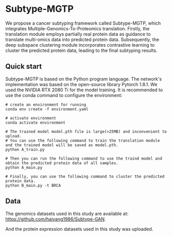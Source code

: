 # Subtype-MGTP
We propose a cancer subtyping framework called Subtype-MGTP,
which integrates Multiple-Genomics-To-Proteomics translation.
Firstly, the translation module employs partially real protein
data as guidance to translate multi-omics data into predicted
protein data. Subsequently, the deep subspace clustering module
incorporates contrastive learning to cluster the predicted protein
data, leading to the final subtyping results. 

## Quick start
Subtype-MGTP is based on the Python program language. The network's implementation was based on the open-source library Pytorch 1.8.1.
We used the NVIDIA RTX 2080 Ti for the model training. It is recommended to use the conda command to configure the environment:
```
# create an environment for running
conda env create -f environment.yaml

# activate environment
conda activate environment

# The trained model model.pth file is large(>25MB) and inconvenient to upload.
# You can use the following command to train the translation module and the trained model will be saved as model.pth.
python A_train.py 

# Then you can run the following command to use the traind model and obtain the predicted protein data of all samples.
python A_main.py

# Finally, you can use the following command to cluster the predicted protein data. 
python B_main.py -t BRCA 
```
## Data
The genomics datasets used in this study are available at: https://github.com/haiyang1986/Subtype-GAN.

And the protein expression datasets used in this study was uploaded.



